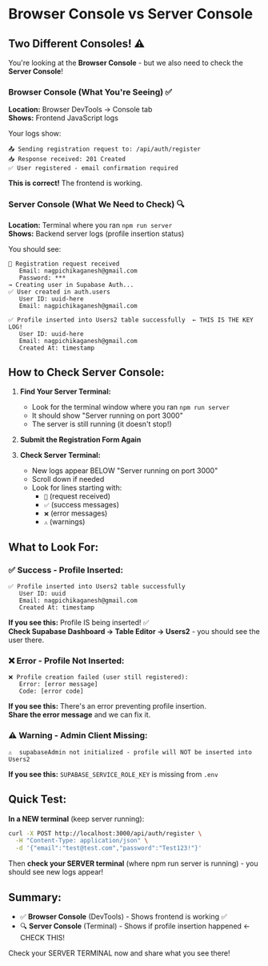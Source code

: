 # Browser Console vs Server Console

## Two Different Consoles! ⚠️

You're looking at the **Browser Console** - but we also need to check the **Server Console**!

### Browser Console (What You're Seeing) ✅

**Location:** Browser DevTools → Console tab  
**Shows:** Frontend JavaScript logs

Your logs show:
```
📤 Sending registration request to: /api/auth/register
📥 Response received: 201 Created
✅ User registered - email confirmation required
```

**This is correct!** The frontend is working.

### Server Console (What We Need to Check) 🔍

**Location:** Terminal where you ran `npm run server`  
**Shows:** Backend server logs (profile insertion status)

You should see:
```
📝 Registration request received
   Email: nagpichikaganesh@gmail.com
   Password: ***
→ Creating user in Supabase Auth...
✅ User created in auth.users
   User ID: uuid-here
   Email: nagpichikaganesh@gmail.com

✅ Profile inserted into Users2 table successfully  ← THIS IS THE KEY LOG!
   User ID: uuid-here
   Email: nagpichikaganesh@gmail.com
   Created At: timestamp
```

## How to Check Server Console:

1. **Find Your Server Terminal:**
   - Look for the terminal window where you ran `npm run server`
   - It should show "Server running on port 3000"
   - The server is still running (it doesn't stop!)

2. **Submit the Registration Form Again**

3. **Check Server Terminal:**
   - New logs appear BELOW "Server running on port 3000"
   - Scroll down if needed
   - Look for lines starting with:
     - `📝` (request received)
     - `✅` (success messages)
     - `❌` (error messages)
     - `⚠️` (warnings)

## What to Look For:

### ✅ Success - Profile Inserted:
```
✅ Profile inserted into Users2 table successfully
   User ID: uuid
   Email: nagpichikaganesh@gmail.com
   Created At: timestamp
```

**If you see this:** Profile IS being inserted! ✅  
**Check Supabase Dashboard → Table Editor → Users2** - you should see the user there.

### ❌ Error - Profile Not Inserted:
```
❌ Profile creation failed (user still registered):
   Error: [error message]
   Code: [error code]
```

**If you see this:** There's an error preventing profile insertion.  
**Share the error message** and we can fix it.

### ⚠️ Warning - Admin Client Missing:
```
⚠️  supabaseAdmin not initialized - profile will NOT be inserted into Users2
```

**If you see this:** `SUPABASE_SERVICE_ROLE_KEY` is missing from `.env`

## Quick Test:

**In a NEW terminal** (keep server running):
```bash
curl -X POST http://localhost:3000/api/auth/register \
  -H "Content-Type: application/json" \
  -d '{"email":"test@test.com","password":"Test123!"}'
```

Then **check your SERVER terminal** (where npm run server is running) - you should see new logs appear!

## Summary:

- ✅ **Browser Console** (DevTools) - Shows frontend is working ✅
- 🔍 **Server Console** (Terminal) - Shows if profile insertion happened ← CHECK THIS!

Check your SERVER TERMINAL now and share what you see there!

